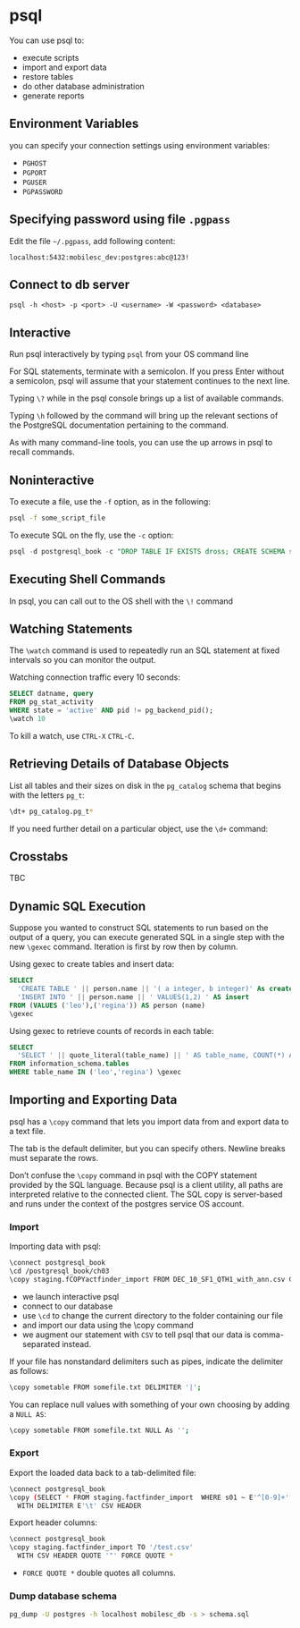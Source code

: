 # psql

You can use psql to:

- execute scripts
- import and export data
- restore tables
- do other database administration
- generate reports


## Environment Variables

you can specify your connection settings using environment variables:

- `PGHOST`
- `PGPORT`
- `PGUSER`
- `PGPASSWORD`

## Specifying password using file `.pgpass`

Edit the file `~/.pgpass`, add following content:

```
localhost:5432:mobilesc_dev:postgres:abc@123!
```


## Connect to db server

```shell
psql -h <host> -p <port> -U <username> -W <password> <database>
```


## Interactive

Run psql interactively by typing `psql` from your OS command line

For SQL statements, terminate with a semicolon. If you press Enter without a semicolon, psql will assume that your statement continues to the next line.

Typing `\?` while in the psql console brings up a list of available commands.

Typing `\h` followed by the command will bring up the relevant sections of the PostgreSQL documentation pertaining to the command.

As with many command-line tools, you can use the up arrows in psql to recall commands.


## Noninteractive

To execute a file, use the `-f` option, as in the following:

```sh
psql -f some_script_file
```

To execute SQL on the fly, use the `-c` option:

```sql
psql -d postgresql_book -c "DROP TABLE IF EXISTS dross; CREATE SCHEMA staging;"
```


## Executing Shell Commands

In psql, you can call out to the OS shell with the `\!` command


## Watching Statements

The `\watch` command is used to repeatedly run an SQL statement at fixed intervals so you can monitor the output.

Watching connection traffic every 10 seconds:

```sql
SELECT datname, query
FROM pg_stat_activity
WHERE state = 'active' AND pid != pg_backend_pid();
\watch 10
```

To kill a watch, use `CTRL-X` `CTRL-C`.


## Retrieving Details of Database Objects

List all tables and their sizes on disk in the `pg_catalog` schema that begins with the letters `pg_t`:

```sh
\dt+ pg_catalog.pg_t*
```

If you need further detail on a particular object, use the `\d+` command:


## Crosstabs

TBC


## Dynamic SQL Execution

Suppose you wanted to construct SQL statements to run based on the output of a query, you can execute generated SQL in a single step with the new `\gexec` command. Iteration is first by row then by column.

Using gexec to create tables and insert data:

```sql
SELECT
  'CREATE TABLE ' || person.name || '( a integer, b integer)' As create,
  'INSERT INTO ' || person.name || ' VALUES(1,2) ' AS insert
FROM (VALUES ('leo'),('regina')) AS person (name) 
\gexec
```

Using gexec to retrieve counts of records in each table:

```sql
SELECT 
  'SELECT ' || quote_literal(table_name) || ' AS table_name, COUNT(*) As count FROM ' || quote_ident(table_name) AS cnt_q
FROM information_schema.tables
WHERE table_name IN ('leo','regina') \gexec
```


## Importing and Exporting Data

psql has a `\copy` command that lets you import data from and export data to a text file.

The tab is the default delimiter, but you can specify others. Newline breaks must separate the rows.

Don’t confuse the `\copy` command in psql with the COPY statement provided by the SQL language. Because psql is a client utility, all paths are interpreted relative to the connected client. The SQL copy is server-based and runs under the context of the postgres service OS account.


### Import

Importing data with psql:

```sh
\connect postgresql_book
\cd /postgresql_book/ch03
\copy staging.fCOPYactfinder_import FROM DEC_10_SF1_QTH1_with_ann.csv CSV
```

- we launch interactive psql
- connect to our database
- use `\cd` to change the current directory to the folder containing our file
- and import our data using the \copy command
- we augment our statement with `CSV` to tell psql that our data is comma-separated instead.

If your file has nonstandard delimiters such as pipes, indicate the delimiter as follows:

```sh
\copy sometable FROM somefile.txt DELIMITER '|';
```

You can replace null values with something of your own choosing by adding a `NULL AS`:

```sh
\copy sometable FROM somefile.txt NULL As '';
```

### Export

Export the loaded data back to a tab-delimited file:

```sh
\connect postgresql_book
\copy (SELECT * FROM staging.factfinder_import  WHERE s01 ~ E'^[0-9]+' ) TO '/test.tab' 
  WITH DELIMITER E'\t' CSV HEADER
```

Export header columns:

```sh
\connect postgresql_book
\copy staging.factfinder_import TO '/test.csv'
  WITH CSV HEADER QUOTE '"' FORCE QUOTE *
```

- `FORCE QUOTE *` double quotes all columns.


### Dump database schema

```bash
pg_dump -U postgres -h localhost mobilesc_db -s > schema.sql
```
